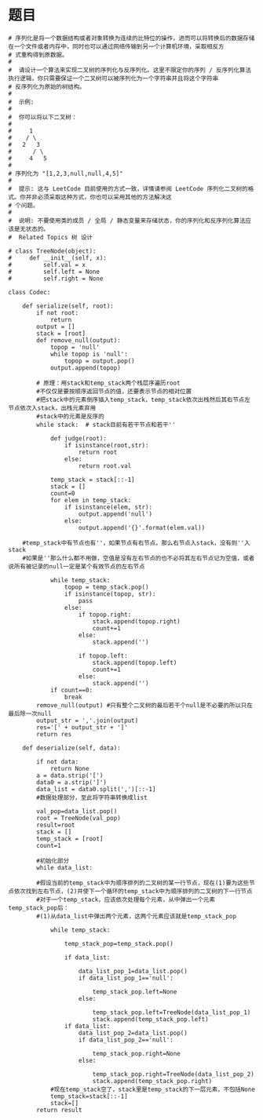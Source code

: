# 题目

    # 序列化是将一个数据结构或者对象转换为连续的比特位的操作，进而可以将转换后的数据存储在一个文件或者内存中，同时也可以通过网络传输到另一个计算机环境，采取相反方
    # 式重构得到原数据。 
    # 
    #  请设计一个算法来实现二叉树的序列化与反序列化。这里不限定你的序列 / 反序列化算法执行逻辑，你只需要保证一个二叉树可以被序列化为一个字符串并且将这个字符串
    # 反序列化为原始的树结构。 
    # 
    #  示例: 
    # 
    #  你可以将以下二叉树：
    # 
    #     1
    #    / \
    #   2   3
    #      / \
    #     4   5
    # 
    # 序列化为 "[1,2,3,null,null,4,5]" 
    # 
    #  提示: 这与 LeetCode 目前使用的方式一致，详情请参阅 LeetCode 序列化二叉树的格式。你并非必须采取这种方式，你也可以采用其他的方法解决这
    # 个问题。 
    # 
    #  说明: 不要使用类的成员 / 全局 / 静态变量来存储状态，你的序列化和反序列化算法应该是无状态的。 
    #  Related Topics 树 设计 

    # class TreeNode(object):
    #     def __init__(self, x):
    #         self.val = x
    #         self.left = None
    #         self.right = None

    class Codec:

        def serialize(self, root):
            if not root:
                return
            output = []
            stack = [root]
            def remove_null(output):
                topop = 'null'
                while topop is 'null':
                    topop = output.pop()
                output.append(topop)

            # 原理：用stack和temp_stack两个栈层序遍历root
            #不仅仅是要按顺序返回节点的值，还要表示节点的相对位置
            #把stack中的元素倒序插入temp_stack，temp_stack依次出栈然后其右节点左节点依次入stack，出栈元素弃用
            #stack中的元素是反序的
            while stack:  # stack目前有若干节点和若干''

                def judge(root):
                    if isinstance(root,str):
                        return root
                    else:
                        return root.val

                temp_stack = stack[::-1]
                stack = []
                count=0
                for elem in temp_stack:
                    if isinstance(elem, str):
                        output.append('null')
                    else:
                        output.append('{}'.format(elem.val))

        #temp_stack中有节点也有''，如果节点有右节点，那么右节点入stack，没有则''入stack
        #如果是''那么什么都不用做，空值是没有左右节点的也不必将其左右节点记为空值，或者说所有被记录的null一定是某个有效节点的左右节点

                while temp_stack:
                    topop = temp_stack.pop()
                    if isinstance(topop, str):
                        pass
                    else:
                        if topop.right:
                            stack.append(topop.right)
                            count+=1
                        else:
                            stack.append('')

                        if topop.left:
                            stack.append(topop.left)
                            count+=1
                        else:
                            stack.append('')
                if count==0:
                    break
            remove_null(output) #只有整个二叉树的最后若干个null是不必要的所以只在最后除一次null
            output_str = ','.join(output)
            res='[' + output_str + ']'
            return res

        def deserialize(self, data):

            if not data:
                return None
            a = data.strip('[')
            data0 = a.strip(']')
            data_list = data0.split(',')[::-1]
            #数据处理部分，至此将字符串转换成list

            val_pop=data_list.pop()
            root = TreeNode(val_pop)
            result=root
            stack = []
            temp_stack = [root]
            count=1

            #初始化部分
            while data_list:
            
            #假设当前的temp_stack中为顺序排列的二叉树的某一行节点，现在(1)要为这些节点依次找到左右节点，(2)并使下一个循环的temp_stack中为顺序排列的二叉树的下一行节点
            #对于一个temp_stack，应该依次处理每个元素，从中弹出一个元素temp_stack_pop后：
            #(1)从data_list中弹出两个元素，这两个元素应该就是temp_stack_pop

                while temp_stack:

                    temp_stack_pop=temp_stack.pop()

                    if data_list:

                        data_list_pop_1=data_list.pop()
                        if data_list_pop_1=='null':

                            temp_stack_pop.left=None
                        else:

                            temp_stack_pop.left=TreeNode(data_list_pop_1)
                            stack.append(temp_stack_pop.left)
                    if data_list:
                        data_list_pop_2=data_list.pop()
                        if data_list_pop_2=='null':

                            temp_stack_pop.right=None
                        else:

                            temp_stack_pop.right=TreeNode(data_list_pop_2)
                            stack.append(temp_stack_pop.right)
                #现在temp_stack空了，stack里是temp_stack的下一层元素，不包括None
                temp_stack=stack[::-1]
                stack=[]
            return result











